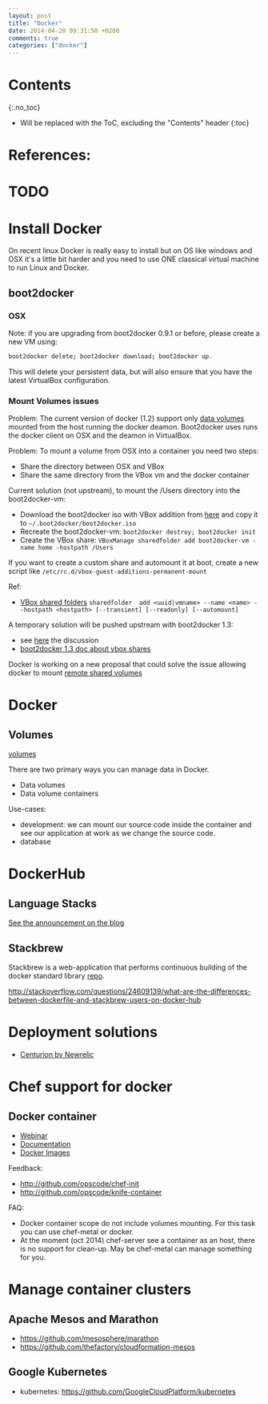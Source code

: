 ```yaml
---
layout: post
title: "Docker"
date: 2014-04-20 09:31:50 +0200
comments: true
categories: ["docker"]
---
```


# Contents
{:.no_toc}

* Will be replaced with the ToC, excluding the "Contents" header
{:toc}


# References:


# TODO

# Install Docker
On recent linux Docker is really easy to install but on OS like
windows and OSX it's a little bit harder and you need to use ONE classical virtual machine to run Linux and Docker.

## boot2docker

### OSX

Note: if you are upgrading from boot2docker 0.9.1 or before, please create a new VM using:

~~~bash
boot2docker delete; boot2docker download; boot2docker up.
~~~

This will delete your persistent data, but will also ensure that you have the latest VirtualBox configuration.



### Mount Volumes issues
Problem: The current version of docker (1.2) support only [data volumes](https://docs.docker.com/userguide/dockervolumes/) mounted from the host running the docker deamon. Boot2docker uses runs the docker client on OSX and the deamon in VirtualBox.

Problem: To mount a volume from OSX into a container you need two steps:

* Share the directory between OSX and VBox
* Share the same directory from the VBox vm and the docker container

Current solution (not upstream), to mount the /Users directory into the
boot2docker-vm:

* Download the boot2docker iso with VBox addition from [here](https://medium.com/boot2docker-lightweight-linux-for-docker/boot2docker-together-with-virtualbox-guest-additions-da1e3ab2465c) and copy it to `~/.boot2docker/boot2docker.iso`
* Recreate the boot2docker-vm:  `boot2docker destroy; boot2docker init`
* Create the VBox share: `VBoxManage sharedfolder add boot2docker-vm -name home -hostpath /Users`

If you want to create a custom share and automount it at boot, create a
new script like `/etc/rc.d/vbox-guest-additions-permanent-mount`

Ref:

* [VBox shared folders](https://www.virtualbox.org/manual/ch04.html#sharedfolders)
`sharedfolder  add <uuid|vmname> --name <name> --hostpath <hostpath> [--transient] [--readonly] [--automount]`

A temporary solution will be pushed upstream with boot2docker 1.3:

* see [here](https://github.com/boot2docker/boot2docker/pull/534) the
discussion
* [boot2docker 1.3 doc about vbox shares](https://github.com/boot2docker/boot2docker#virtualbox-guest-additions)

Docker is working on a new proposal that could solve the issue allowing
docker to mount [remote shared volumes](https://github.com/docker/docker/issues/7249)


# Docker

## Volumes

[volumes](https://docs.docker.com/userguide/dockervolumes/) 

There are two primary ways you can manage data in Docker.

* Data volumes
* Data volume containers

Use-cases:

* development: we can mount our source code inside the container and see our application at work as we change the source code.
* database

# DockerHub

## Language Stacks

[See the announcement on the blog](http://blog.docker.com/2014/09/docker-hub-official-repos-announcing-language-stacks/)

## Stackbrew

Stackbrew is a web-application that performs continuous building of the docker standard library [repo](https://github.com/docker-library/official-images/tree/master/stackbrew).

http://stackoverflow.com/questions/24609139/what-are-the-differences-between-dockerfile-and-stackbrew-users-on-docker-hub


# Deployment solutions

* [Centurion by Newrelic](https://github.com/newrelic/centurion)


# Chef support for docker


## Docker container

* [Webinar](https://www.getchef.com/blog/2014/09/10/webinar-recording-chef-for-containers/)
* [Documentation](http://docs.getchef.com/containers.html)
* [Docker Images](https://hub.docker.com/u/chef)

Feedback:

* http://github.com/opscode/chef-init
* http://github.com/opscode/knife-container

FAQ:

* Docker container scope do not include volumes mounting. For this task
you can use chef-metal or docker.
* At the moment (oct 2014) chef-server see a container as an host, there is no
support for clean-up. May be chef-metal can manage something for you.


# Manage container clusters

## Apache Mesos and Marathon
* https://github.com/mesosphere/marathon
* https://github.com/thefactory/cloudformation-mesos

## Google Kubernetes
* kubernetes: https://github.com/GoogleCloudPlatform/kubernetes

